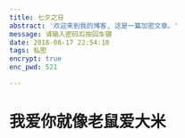 ```yaml
---
title: 七夕之日
abstract: '欢迎来到我的博客, 这是一篇加密文章。'
message: 请输入密码后按回车键
date: 2018-08-17 22:54:10
tags: 私密
encrypt: true
enc_pwd: 521

---
```


# 我爱你就像老鼠爱大米